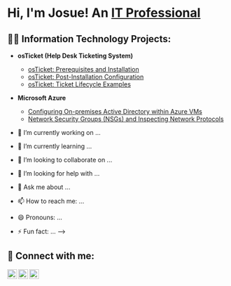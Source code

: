
<h1>Hi, I'm Josue! An <a href="https://github.com/Josuehernandez0">IT Professional</a> 


 <h2>👨‍💻 Information Technology Projects:</h2>


- <b>osTicket (Help Desk Ticketing System)</b>
  - [osTicket: Prerequisites and Installation](https://github.com/josuehernandez0/osticket-prereqs)
  - [osTicket: Post-Installation Configuration](https://github.com/josuehernandez0/post-install-config)
  - [osTicket: Ticket Lifecycle Examples](https://github.com/josuehernandez0/ticket-lifecycle)
- <b>Microsoft Azure</b>
  - [Configuring On-premises Active Directory within Azure VMs](https://github.com/joshmadakorcc/configure-ad)
  - [Network Security Groups (NSGs) and Inspecting Network Protocols](https://github.com/joshmadakorcc/azure-network-protocols)


- 🔭 I’m currently working on ...
- 🌱 I’m currently learning ...
- 👯 I’m looking to collaborate on ...
- 🤔 I’m looking for help with ...
- 💬 Ask me about ...
- 📫 How to reach me: ...
- 😄 Pronouns: ...
- ⚡ Fun fact: ...
-->
<h2> 🤳 Connect with me:</h2>

[<img align="left" alt="JaneDoe | Twitter" width="22px" src="https://cdn.jsdelivr.net/npm/simple-icons@v3/icons/twitter.svg" />][twitter]
[<img align="left" alt="JaneDoe | LinkedIn" width="22px" src="https://cdn.jsdelivr.net/npm/simple-icons@v3/icons/linkedin.svg" />][linkedin]
[<img align="left" alt="JaneDoe | Instagram" width="22px" src="https://cdn.jsdelivr.net/npm/simple-icons@v3/icons/instagram.svg" />][instagram]

[twitter]: https://twitter.com/Josuehernandez0
[instagram]: https://www.instagram.com/Josuehernandez0
[linkedin]: https://linkedin.com/in/Josuehernandez0
